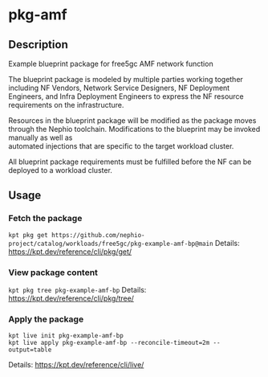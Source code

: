 # pkg-amf

## Description
Example blueprint package for free5gc AMF network function

The blueprint package is modeled by multiple parties working together including
NF Vendors, Network Service Designers, NF Deployment Engineers, and Infra Deployment
Engineers to express the NF resource requirements on the infrastructure.

Resources in the blueprint package will be modified as the package moves through the 
Nephio toolchain. Modifications to the blueprint may be invoked manually as well as   
automated injections that are specific to the target workload cluster.

All blueprint package requirements must be fulfilled before the NF can be 
deployed to a workload cluster. 
  
## Usage

### Fetch the package
`kpt pkg get https://github.com/nephio-project/catalog/workloads/free5gc/pkg-example-amf-bp@main`
Details: https://kpt.dev/reference/cli/pkg/get/

### View package content
`kpt pkg tree pkg-example-amf-bp`
Details: https://kpt.dev/reference/cli/pkg/tree/

### Apply the package
```
kpt live init pkg-example-amf-bp
kpt live apply pkg-example-amf-bp --reconcile-timeout=2m --output=table
```
Details: https://kpt.dev/reference/cli/live/